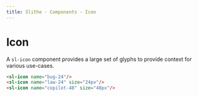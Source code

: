 ```yaml
---
title: Slithe - Components - Icon
---
```

# Icon

A `sl-icon` component provides a large set of glyphs to provide context for various use-cases.

<Preview>
  <sl-icon name="bug-24"/>
  <sl-icon name="law-24" size="24px"/>
  <sl-icon name="copilot-48" size="48px"/>
</Preview>

``` html
<sl-icon name="bug-24"/>
<sl-icon name="law-24" size="24px"/>
<sl-icon name="copilot-48" size="48px"/>
```